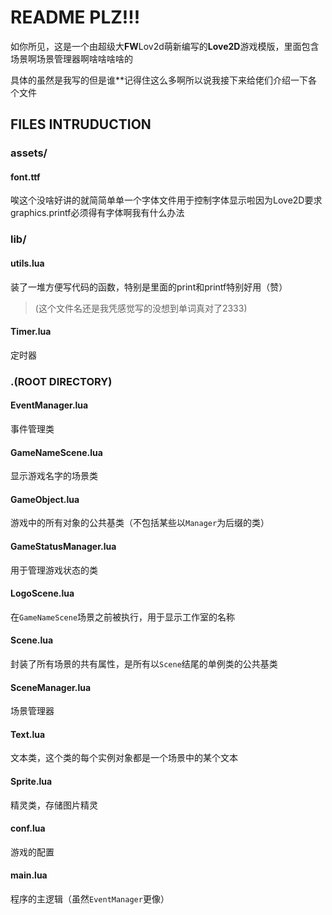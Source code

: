 # README PLZ!!!

如你所见，这是一个由超级大**FW**Lov2d萌新编写的**Love2D**游戏模版，里面包含场景啊场景管理器啊啥啥啥啥的

具体的虽然是我写的但是谁\*\*记得住这么多啊所以说我接下来给佬们介绍一下各个文件

## FILES INTRUDUCTION

### assets/

#### font.ttf

唉这个没啥好讲的就简简单单一个字体文件用于控制字体显示啦因为Love2D要求graphics.printf必须得有字体啊我有什么办法

### lib/

#### utils.lua

装了一堆方便写代码的函数，特别是里面的print和printf特别好用（赞）

> (这个文件名还是我凭感觉写的没想到单词真对了2333)

#### Timer.lua

定时器

### .(ROOT DIRECTORY)

#### EventManager.lua

事件管理类

#### GameNameScene.lua

显示游戏名字的场景类

#### GameObject.lua

游戏中的所有对象的公共基类（不包括某些以`Manager`为后缀的类）

#### GameStatusManager.lua

用于管理游戏状态的类

#### LogoScene.lua

在`GameNameScene`场景之前被执行，用于显示工作室的名称

#### Scene.lua

封装了所有场景的共有属性，是所有以`Scene`结尾的单例类的公共基类

#### SceneManager.lua

场景管理器

#### Text.lua

文本类，这个类的每个实例对象都是一个场景中的某个文本

#### Sprite.lua

精灵类，存储图片精灵

#### conf.lua

游戏的配置

#### main.lua

程序的主逻辑（虽然`EventManager`更像）




